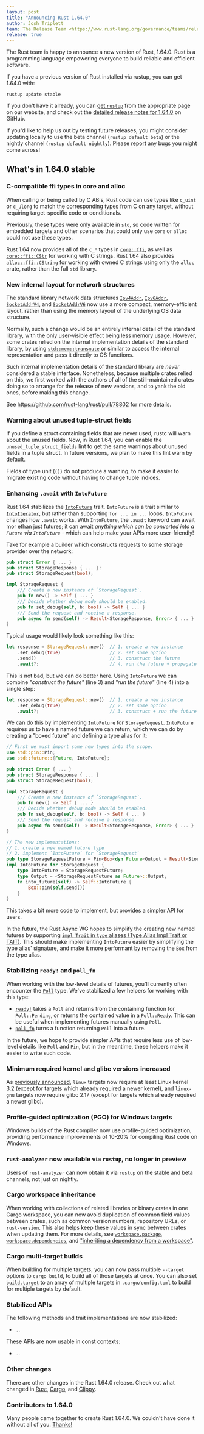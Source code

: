 ```yaml
---
layout: post
title: "Announcing Rust 1.64.0"
author: Josh Triplett
team: The Release Team <https://www.rust-lang.org/governance/teams/release>
release: true
---
```


The Rust team is happy to announce a new version of Rust, 1.64.0. Rust is a
programming language empowering everyone to build reliable and efficient
software.

If you have a previous version of Rust installed via rustup, you can get 1.64.0
with:

```console
rustup update stable
```

If you don't have it already, you can [get
`rustup`](https://www.rust-lang.org/install.html) from the appropriate page on
our website, and check out the [detailed release notes for
1.64.0](https://github.com/rust-lang/rust/blob/stable/RELEASES.md#version-1640-2022-09-22)
on GitHub.

If you'd like to help us out by testing future releases, you might consider
updating locally to use the beta channel (`rustup default beta`) or the nightly
channel (`rustup default nightly`). Please
[report](https://github.com/rust-lang/rust/issues/new/choose) any bugs you
might come across!

## What's in 1.64.0 stable

### C-compatible ffi types in core and alloc

When calling or being called by C ABIs, Rust code can use types like `c_uint`
or `c_ulong` to match the corresponding types from C on any target, without
requiring target-specific code or conditionals.

Previously, these types were only available in `std`, so code written for
embedded targets and other scenarios that could only use `core` or `alloc`
could not use these types.

Rust 1.64 now provides all of the `c_*` types in
[`core::ffi`](https://doc.rust-lang.org/core/ffi/index.html), as well as
[`core::ffi::CStr`](https://doc.rust-lang.org/core/ffi/struct.CStr.html) for
working with C strings. Rust 1.64 also provides
[`alloc::ffi::CString`](https://doc.rust-lang.org/alloc/ffi/struct.CString.html)
for working with owned C strings using only the `alloc` crate, rather than the
full `std` library.

### New internal layout for network structures

The standard library network data structures
[`Ipv4Addr`](https://doc.rust-lang.org/std/net/struct.Ipv4Addr.html),
[`Ipv6Addr`](https://doc.rust-lang.org/std/net/struct.Ipv6Addr.html),
[`SocketAddrV4`](https://doc.rust-lang.org/std/net/struct.SocketAddrV4.html),
and
[`SocketAddrV6`](https://doc.rust-lang.org/std/net/struct.SocketAddrV6.html)
now use a more compact, memory-efficient layout, rather than using the memory
layout of the underlying OS data structure.

Normally, such a change would be an entirely internal detail of the standard
library, with the only user-visible effect being less memory usage. However,
some crates relied on the internal implementation details of the standard
library, by using
[`std::mem::transmute`](https://doc.rust-lang.org/std/mem/fn.transmute.html) or
similar to access the internal representation and pass it directly to OS
functions.

Such internal implementation details of the standard library are *never*
considered a stable interface. Nonetheless, because multiple crates relied on
this, we first worked with the authors of all of the still-maintained crates
doing so to arrange for the release of new versions, and to yank the old ones,
before making this change.

See <https://github.com/rust-lang/rust/pull/78802> for more details.

### Warning about unused tuple-struct fields

If you define a struct containing fields that are never used, rustc will warn
about the unused fields. Now, in Rust 1.64, you can enable the
`unused_tuple_struct_fields` lint to get the same warnings about unused fields
in a tuple struct. In future versions, we plan to make this lint warn by
default.

Fields of type unit (`()`) do not produce a warning, to make it easier to
migrate existing code without having to change tuple indices.

### Enhancing `.await` with `IntoFuture`

Rust 1.64 stabilizes the
[`IntoFuture`](https://doc.rust-lang.org/std/future/trait.IntoFuture.html)
trait. `IntoFuture` is a trait similar to
[`IntoIterator`](https://doc.rust-lang.org/std/iter/trait.IntoIterator.html),
but rather than supporting `for ... in ...` loops, `IntoFuture` changes how
`.await` works. With `IntoFuture`, the `.await` keyword can await mor ethan
just futures; it can await _anything which can be converted into a `Future` via
`IntoFuture`_ - which can help make your APIs more user-friendly!

Take for example a builder which constructs requests to some storage provider
over the network:

```rust
pub struct Error { ... }
pub struct StorageResponse { ... }:
pub struct StorageRequest(bool);

impl StorageRequest {
    /// Create a new instance of `StorageRequest`.
    pub fn new() -> Self { ... }
    /// Decide whether debug mode should be enabled.
    pub fn set_debug(self, b: bool) -> Self { ... }
    /// Send the request and receive a response.
    pub async fn send(self) -> Result<StorageResponse, Error> { ... }
}
```

Typical usage would likely look something like this:

```rust
let response = StorageRequest::new()  // 1. create a new instance
    .set_debug(true)                  // 2. set some option
    .send()                           // 3. construct the future
    .await?;                          // 4. run the future + propagate errors
```

This is not bad, but we can do better here. Using `IntoFuture` we can combine
_"construct the future"_ (line 3) and _"run the future"_ (line 4) into a single
step:
```rust
let response = StorageRequest::new()  // 1. create a new instance
    .set_debug(true)                  // 2. set some option
    .await?;                          // 3. construct + run the future + propagate errors
```

We can do this by implementing `IntoFuture` for `StorageRequest`. `IntoFuture`
requires us to have a named future we can return, which we can do by creating a
"boxed future" and defining a type alias for it:

```rust
// First we must import some new types into the scope.
use std::pin::Pin;
use std::future::{Future, IntoFuture};

pub struct Error { ... }
pub struct StorageResponse { ... }
pub struct StorageRequest(bool);

impl StorageRequest {
    /// Create a new instance of `StorageRequest`.
    pub fn new() -> Self { ... }
    /// Decide whether debug mode should be enabled.
    pub fn set_debug(self, b: bool) -> Self { ... }
    /// Send the request and receive a response.
    pub async fn send(self) -> Result<StorageResponse, Error> { ... }
}

// The new implementations:
// 1. create a new named future type
// 2. implement `IntoFuture` for `StorageRequest`
pub type StorageRequestFuture = Pin<Box<dyn Future<Output = Result<StorageResponse, Error> + Send + 'static>>
impl IntoFuture for StorageRequest {
    type IntoFuture = StorageRequestFuture;
    type Output = <StorageRequestFuture as Future>::Output;
    fn into_future(self) -> Self::IntoFuture {
        Box::pin(self.send())
    }
}
```
This takes a bit more code to implement, but provides a simpler API for users.

In the future, the Rust Async WG hopes to simplify the creating new named
futures by supporting [`impl Trait` in `type` aliases (Type Alias Impl Trait or
TAIT)](https://rust-lang.github.io/impl-trait-initiative/explainer/tait.html).
This should make implementing `IntoFuture` easier by simplifying the type
alias' signature, and make it more performant by removing the `Box` from the
type alias.

### Stabilizing `ready!` and `poll_fn`

When working with the low-level details of futures, you'll currently often
encounter the [`Poll`](https://doc.rust-lang.org/std/task/enum.Poll.html) type.
We've stabilized a few helpers for working with this type:

- [`ready!`](https://doc.rust-lang.org/std/task/macro.ready.html) takes a
  `Poll` and returns from the containing function for `Poll::Pending`, or
  returns the contained value in a `Poll::Ready`. This can be useful when
  implementing futures manually using `Poll`.
- [`poll_fn`](https://doc.rust-lang.org/std/future/fn.poll_fn.html) turns a
  function returning `Poll` into a future.

In the future, we hope to provide simpler APIs that require less use of
low-level details like `Poll` and `Pin`, but in the meantime, these helpers
make it easier to write such code.

### Minimum required kernel and glibc versions increased

As [previously
announced](https://blog.rust-lang.org/2022/08/01/Increasing-glibc-kernel-requirements.html),
`linux` targets now require at least Linux kernel 3.2 (except for targets which
already required a newer kernel), and `linux-gnu` targets now require glibc
2.17 (except for targets which already required a newer glibc).

### Profile-guided optimization (PGO) for Windows targets

Windows builds of the Rust compiler now use profile-guided optimization,
providing performance improvements of 10-20% for compiling Rust code on
Windows.

### `rust-analyzer` now available via `rustup`, no longer in preview

Users of `rust-analyzer` can now obtain it via `rustup` on the stable and beta
channels, not just on nightly.

### Cargo workspace inheritance

When working with collections of related libraries or binary crates in one
Cargo workspace, you can now avoid duplication of common field values between
crates, such as common version numbers, repository URLs, or `rust-version`.
This also helps keep these values in sync between crates when updating them.
For more details, see
[`workspace.package`](https://doc.rust-lang.org/cargo/reference/workspaces.html#the-workspacepackage-table),
[`workspace.dependencies`](https://doc.rust-lang.org/cargo/reference/workspaces.html#the-workspacedependencies-table),
and ["inheriting a dependency from a
workspace"](https://doc.rust-lang.org/cargo/reference/specifying-dependencies.html#inheriting-a-dependency-from-a-workspace).

### Cargo multi-target builds

When building for multiple targets, you can now pass multiple `--target`
options to `cargo build`, to build all of those targets at once. You can also
set [`build.target`](https://doc.rust-lang.org/cargo/reference/config.html#buildtarget) to an array of multiple targets in `.cargo/config.toml` to
build for multiple targets by default.

### Stabilized APIs

The following methods and trait implementations are now stabilized:

- ...

These APIs are now usable in const contexts:

- ...

### Other changes

There are other changes in the Rust 1.64.0 release. Check out what changed in
[Rust](https://github.com/rust-lang/rust/blob/stable/RELEASES.md#version-1640-2022-09-22),
[Cargo](https://github.com/rust-lang/cargo/blob/master/CHANGELOG.md#cargo-164-2022-09-22),
and [Clippy](https://github.com/rust-lang/rust-clippy/blob/master/CHANGELOG.md#rust-164).

### Contributors to 1.64.0

Many people came together to create Rust 1.64.0.
We couldn't have done it without all of you.
[Thanks!](https://thanks.rust-lang.org/rust/1.64.0/)
